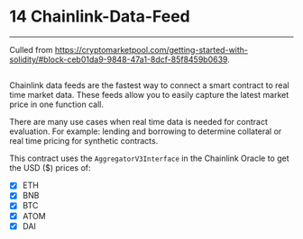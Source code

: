 # 14 Chainlink-Data-Feed

---

Culled from https://cryptomarketpool.com/getting-started-with-solidity/#block-ceb01da9-9848-47a1-8dcf-85f8459b0639.

##

Chainlink data feeds are the fastest way to connect a smart contract to real time market data. These feeds allow you to easily capture the latest market price in one function call.

There are many use cases when real time data is needed for contract evaluation. For example: lending and borrowing to determine collateral or real time pricing for synthetic contracts.

This contract uses the `AggregatorV3Interface` in the Chainlink Oracle to get the USD ($) prices of:
- [x] ETH
- [x] BNB
- [x] BTC
- [x] ATOM
- [x] DAI
